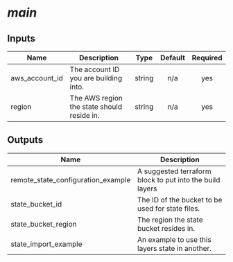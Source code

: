 # _main_

## Inputs

| Name | Description | Type | Default | Required |
|------|-------------|:----:|:-----:|:-----:|
| aws\_account\_id | The account ID you are building into. | string | n/a | yes |
| region | The AWS region the state should reside in. | string | n/a | yes |

## Outputs

| Name | Description |
|------|-------------|
| remote\_state\_configuration\_example | A suggested terraform block to put into the build layers |
| state\_bucket\_id | The ID of the bucket to be used for state files. |
| state\_bucket\_region | The region the state bucket resides in. |
| state\_import\_example | An example to use this layers state in another. |
